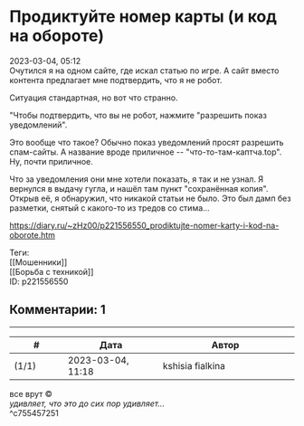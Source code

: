 Продиктуйте номер карты (и код на обороте)
==========================================

  
2023-03-04, 05:12  
 Очутился я на одном сайте, где искал статью по игре. А сайт вместо контента предлагает мне подтвердить, что я не робот.   
   
 Ситуация стандартная, но вот что странно.   
   
 "Чтобы подтвердить, что вы не робот, нажмите "разрешить показ уведомлений".   
   
 Это вообще что такое? Обычно показ уведомлений просят разрешить спам-сайты. А название вроде приличное -- "что-то-там-каптча.top". Ну, почти приличное.   
   
 Что за уведомления они мне хотели показать, я так и не узнал. Я вернулся в выдачу гугла, и нашёл там пункт "сохранённая копия". Открыв её, я обнаружил, что никакой статьи не было. Это был дамп без разметки, снятый с какого-то из тредов со стима...   
  
<https://diary.ru/~zHz00/p221556550_prodiktujte-nomer-karty-i-kod-na-oborote.htm>  
  
Теги:  
[[Мошенники]]  
[[Борьба с техникой]]  
ID: p221556550  


Комментарии: 1
--------------

  


---



|         #         |              Дата              |                     Автор                     |           ID           |
| --- | --- | --- | --- |
| (1/1) | 2023-03-04, 11:18 | kshisia fialkina | c755457251 |

  
 все врут ©   
  *удивляет, что это до сих пор удивляет...*    
 ^c755457251
